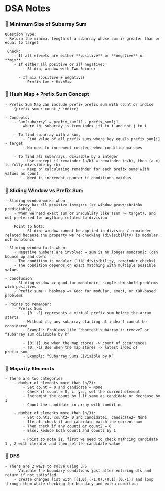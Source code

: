 # DSA Notes


### 🌟 Minimum Size of Subarray Sum
    Question Type:
    - Return the minimal length of a subarray whose sum is greater than or equal to target

     Check:
        - If all elemets are either **positive** or **negative** or **mix**
        - If either all positive or all negative:
            - Sliding window with Two Pointer

          - If mix (positive + negative)
            - Prefix Sum + HashMap

### 🌟 Hash Map + Prefix Sum Concept
    - Prefix Sum Map can include prefix prefix sum with count or indice
        {prefix_sum : count / indice}
    
    - Concepts: 
        - Sum(subarray) = prefix_sum[i] - prefix_sum[j]
            where the subarray is from index j+1 to i and not j to i

        - To find subarray with a sum, 
            - Find value of all prefix sums where key equals prefix_sum[j] - target
            - No need to increment counter, when condition matches

        - To find all subarrays, divisible by a integer
            - Use concept if remainder (a/b) = remainder (c/b), then (a-c) is fully divisible by (b)
            - Keep on calculating remainder for each prefix sums with values as count 
            - Need to increment counter if conditions matches

### 🌟 Sliding Window vs Prefix Sum 
    - Sliding window works when:
        - Array has all positive integers (so window grows/shrinks predictably)
        - When we need exact sum or inequality like (sum >= target), and not preferred for anything related to division

        Point to Note:
            - Sliding window cannot be applied in division / remainder related because the property we’re checking (divisibility) is modular, not monotonic

    - Sliding window fails when:
        - Negative numbers are involved → sum is no longer monotonic (can bounce up and down)
        - The condition is modular (like divisibility, remainder checks)
        - The condition depends on exact matching with multiple possible values

    - Conclusion:
        - Sliding window => good for monotonic, single-threshold problems with positives
        - Prefix sums + hashmap => Good for modular, exact, or XOR-based problems

    - Points to remember:
        - Prefix Sum:
            - {0: -1} represents a virtual prefix sum before the array starts
            - Without it, any subarray starting at index 0 cannot be considered
            - Example: Problems like “shortest subarray to remove” or “subarray sum divisible by k”
            
            - {0: 1} Use when the map stores -> count of occurrences
            - {0: -1} Use when the map stores -> latest index of prefix_sum
            - Example: “Subarray Sums Divisible by K”

### 🌟 Majority Elements
    - There are two categories
        - Number of elements more than (n/2):
            - Set count = 0 and candidate = None
            - Check if count = 0, if yes, set the current element 
            - Increment the count by 1 if same as candidate or decrease by 1
            - Count the candidate in array with condition

        - Number of elements more than (n/3):
            - Set count1, count2= 0 and candidate1, candidate2= None
            - Iterate check if and candidate match the current num 
            - Then check if any count1 or count2 = 0
            - Else: Reduce both count1 and count2 by 1

            - Point to note is, first we need to check mathcing candidate 1 , 2 with iterator and then set the candidate value

### 🌟 DFS 
    - There are 2 ways to solve using DFS 
        - Validate the boundary conditions just after entering dfs and return if not satisfied
        - Create changes list with [(1,0),(-1,0),(0,1),(0,-1)] and loop through them while checking for boundary and extra condition 

